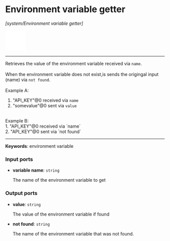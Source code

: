# Environment variable getter

_[system/Environment variable getter]_

![icon](</assets/icons/11e997ab-33d0-473a-aa56-1e2fe4d30d5c.png>)

---

Retrieves the value of the environment variable received via `name`.<br>
<br>
When the environment variable does not exist,is sends the origingal input (name) via `not found`.<br>
<br>
Example A:<br>
1. "API_KEY"@0 received via `name`<br>
2. "somevalue"@0 sent via `value`<br>
<br>
Example B:<br>
1. "API_KEY"@0 received via `name`<br>
2. "API_KEY"@0 sent via `not found`<br>

---

__Keywords__: environment variable

### Input ports

* __variable name__: ` string `

    The name of the environment variable to get<br>

### Output ports

* __value__: ` string `

    The value of the environment variable if found<br>


* __not found__: ` string `

    The name of the environment variable that was not found.<br>

